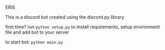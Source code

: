 ERIS

This is a discord bot created using the discord.py library

first time?
run `python setup.py` to install requirements, setup environment file and add bot to your server

to start bot:
`python main.py`